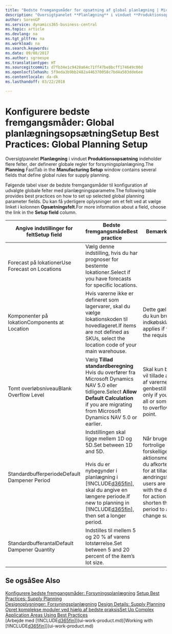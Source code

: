 ```yaml
---
title: "Bedste fremgangsmåder for opsætning af global planlægning | Microsoft Docs"
description: "Oversigtpanelet **Planlægning** i vinduet **Produktionsopsætning** indeholder flere felter, der definerer globale regler for forsyningsplanlægning."
author: SorenGP
ms.service: dynamics365-business-central
ms.topic: article
ms.devlang: na
ms.tgt_pltfrm: na
ms.workload: na
ms.search.keywords: 
ms.date: 09/08/2017
ms.author: sgroespe
ms.translationtype: HT
ms.sourcegitcommit: d7fb34e1c9428a64c71ff47be8bcff174649c00d
ms.openlocfilehash: 5f9eda3b9bb2482a446370058c7bd4a503dde6ee
ms.contentlocale: da-dk
ms.lasthandoff: 03/22/2018

---
```

# <a name="setup-best-practices-global-planning-setup"></a><span data-ttu-id="a0643-103">Konfigurere bedste fremgangsmåder: Global planlægningsopsætning</span><span class="sxs-lookup"><span data-stu-id="a0643-103">Setup Best Practices: Global Planning Setup</span></span>
<span data-ttu-id="a0643-104">Oversigtpanelet **Planlægning** i vinduet **Produktionsopsætning** indeholder flere felter, der definerer globale regler for forsyningsplanlægning.</span><span class="sxs-lookup"><span data-stu-id="a0643-104">The **Planning** FastTab in the **Manufacturing Setup** window contains several fields that define global rules for supply planning.</span></span>  

 <span data-ttu-id="a0643-105">Følgende tabel viser de bedste fremgangsmåder til konfiguration af udvalgte globale felter med planlægningsparametre.</span><span class="sxs-lookup"><span data-stu-id="a0643-105">The following table provides best practices on how to set up selected global planning parameter fields.</span></span> <span data-ttu-id="a0643-106">Du kan få yderligere oplysninger om et felt ved at vælge linket i kolonnen **Opsætningsfelt**.</span><span class="sxs-lookup"><span data-stu-id="a0643-106">For more information about a field, choose the link in the **Setup field** column.</span></span>  

|<span data-ttu-id="a0643-107">Angive indstillinger for felt</span><span class="sxs-lookup"><span data-stu-id="a0643-107">Setup field</span></span>|<span data-ttu-id="a0643-108">Bedste fremgangsmåde</span><span class="sxs-lookup"><span data-stu-id="a0643-108">Best practice</span></span>|<span data-ttu-id="a0643-109">Bemærkning</span><span class="sxs-lookup"><span data-stu-id="a0643-109">Comment</span></span>|  
|-----------------|-------------------|-------------|  
|<span data-ttu-id="a0643-110">Forecast på lokationer</span><span class="sxs-lookup"><span data-stu-id="a0643-110">Use Forecast on Locations</span></span>|<span data-ttu-id="a0643-111">Vælg denne indstilling, hvis du har prognoser for bestemte lokationer.</span><span class="sxs-lookup"><span data-stu-id="a0643-111">Select if you have forecasts for specific locations.</span></span>||  
|<span data-ttu-id="a0643-112">Komponenter på lokation</span><span class="sxs-lookup"><span data-stu-id="a0643-112">Components at Location</span></span>|<span data-ttu-id="a0643-113">Hvis varerne ikke er defineret som lagervarer, skal du vælge lokationskoden til hovedlageret.</span><span class="sxs-lookup"><span data-stu-id="a0643-113">If items are not defined as SKUs, select the location code of your main warehouse.</span></span>|<span data-ttu-id="a0643-114">Dette gælder også, hvis du kun bruger indkøbskladden.</span><span class="sxs-lookup"><span data-stu-id="a0643-114">This also applies if you only use the requisition worksheet.</span></span>|  
|<span data-ttu-id="a0643-115">Tomt overløbsniveau</span><span class="sxs-lookup"><span data-stu-id="a0643-115">Blank Overflow Level</span></span>|<span data-ttu-id="a0643-116">Vælg **Tillad standardberegning** Hvis du overfører fra Microsoft Dynamics NAV 5.0 eller tidligere.</span><span class="sxs-lookup"><span data-stu-id="a0643-116">Select **Allow Default Calculation** if you are migrating from Microsoft Dynamics NAV 5.0 or earlier.</span></span>|<span data-ttu-id="a0643-117">Skal kun bruges, hvis du vil tillade alle eller nogle af varerne at løbe over genbestillingspunktet.</span><span class="sxs-lookup"><span data-stu-id="a0643-117">Use only if you want to allow all or some of your items to overflow the reorder point.</span></span>|  
|<span data-ttu-id="a0643-118">Standardbufferperiode</span><span class="sxs-lookup"><span data-stu-id="a0643-118">Default Dampener Period</span></span>|<span data-ttu-id="a0643-119">Indstillingen skal ligge mellem 1D og 5D.</span><span class="sxs-lookup"><span data-stu-id="a0643-119">Set between 1D and 5D.</span></span><br /><br /> <span data-ttu-id="a0643-120">Hvis du er nybegynder i planlægning i [!INCLUDE[d365fin](includes/d365fin_md.md)], skal du angive en længere periode.</span><span class="sxs-lookup"><span data-stu-id="a0643-120">If new to planning in [!INCLUDE[d365fin](includes/d365fin_md.md)], then set a longer period.</span></span>|<span data-ttu-id="a0643-121">Når brugerne er mere fortrolige med de forskellige årsager til aktionsmeddelelser, kan du afkorte bufferperioden for at tillade flere ændringsforslag.</span><span class="sxs-lookup"><span data-stu-id="a0643-121">When users are more familiar with the different reasons for action messages, then shorten the dampener period to allow more change suggestions.</span></span>|  
|<span data-ttu-id="a0643-122">Standardbufferantal</span><span class="sxs-lookup"><span data-stu-id="a0643-122">Default Dampener Quantity</span></span>|<span data-ttu-id="a0643-123">Indstilles til mellem 5 og 20 % af varens lotstørrelse.</span><span class="sxs-lookup"><span data-stu-id="a0643-123">Set between 5 and 20 percent of the item’s lot size.</span></span>||  

## <a name="see-also"></a><span data-ttu-id="a0643-124">Se også</span><span class="sxs-lookup"><span data-stu-id="a0643-124">See Also</span></span>  
 <span data-ttu-id="a0643-125">[Konfigurere bedste fremgangsmåder: Forsyningsplanlægning](setup-best-practices-supply-planning.md) </span><span class="sxs-lookup"><span data-stu-id="a0643-125">[Setup Best Practices: Supply Planning](setup-best-practices-supply-planning.md) </span></span>  
 <span data-ttu-id="a0643-126">[Designoplysninger: Forsyningsplanlægning](design-details-supply-planning.md) </span><span class="sxs-lookup"><span data-stu-id="a0643-126">[Design Details: Supply Planning](design-details-supply-planning.md) </span></span>  
 [<span data-ttu-id="a0643-127">Opret komplekse moduler ved hjælp af bedste praksis</span><span class="sxs-lookup"><span data-stu-id="a0643-127">Set Up Complex Application Areas Using Best Practices</span></span>](set-up-complex-application-areas-using-best-practices.md)  
 <span data-ttu-id="a0643-128">[Arbejde med [!INCLUDE[d365fin](includes/d365fin_md.md)]](ui-work-product.md)</span><span class="sxs-lookup"><span data-stu-id="a0643-128">[Working with [!INCLUDE[d365fin](includes/d365fin_md.md)]](ui-work-product.md)</span></span>

